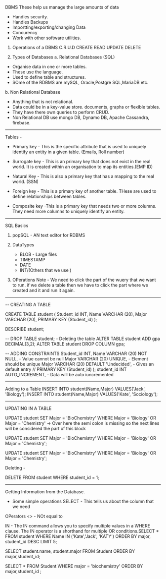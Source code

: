 DBMS 
These help us manage the large amounts of data 
- Handles security.
- Handles Backups 
- Importting/exporting/changing Data
- Concurency 
- Work with other software utilities. 

1. Operations of a DBMS 
C.R.U.D
CREATE READ UPDATE DELETE 

1. Types of Databases 
a.  Relational Databases (SQL)
- Organise data in one or more tables.
- These use the language.
- Used to define table and structures. 
- SOme of the RDBMS are mySQL, Oracle,Postgre SQL,MariaDB etc.

b.  Non Relational Database 
- Anything that is not relational.
- Data could be in a key-value store. documents, graphs or flexible tables.
- They have there own queries to perform CRUD.  
- Non Relational DB use mongo DB, Dynamo DB, Apache Cassandra, firebase.

___________________________________________________________________________________________________________________________________________________________

Tables - 
- Primary key - This is the specific attribute that is used to uniquely identify an entity in a given table. (Emails, Roll number)
- Surrogate key - This is an primary key that does not exist in the real world. It is created within an organisation to map its entities.(EMP ID)
- Natural Key - This is also a primary key that has a mapping to the real world. (SSN)

- Foreign key - This is a primary key of another table. THese are used to define relationships between tables. 
- Composite key -This is a primary key that needs two or more columns. They need more columns to uniquely identify an entity. 
___________________________________________________________________________________________________________________________________________________________
SQL Basics 
1. popSQL - AN text editor for RDBMS
2. DataTypes 
   - BLOB - Large files 
   - TIMESTAMP
   - DATE
   - INT/(Others that we use )

3. OPerations 
   Note - We need to click the part of the wuery that we want to run. if we delete a table then we have to click the part where we created and it and run it again. 
_______________________________________________________________________________________
-- CREATING A TABLE 

CREATE TABLE student (
    Student_id INT,
    Name VARCHAR (20),
    Major VARCHAR (20),
    PRIMARY KEY (Student_id)
);

DESCRIBE student;

-- DROP TABLE student; - Deleting the table 
ALTER TABLE student ADD gpa DECIMAL(3,2);
ALTER TABLE student DROP COLUMN gpa;

-- ADDING CONSTRAINTS 
    Student_id INT,
    Name VARCHAR (20) NOT NULL, - Value cannot be null 
    Major VARCHAR (20) UNIQUE, - Element should be unique 
    Major VARCHAR (20) DEFAULT 'Undecided', - Gives an default entry //
    PRIMARY KEY (Student_id)
);
    student_id INT AUTO_INCREMENT, - Data will be auto iuncremented 


_______________________________________________________________________________________
Adding to a Table 
INSERT INTO student(Name,Major) VALUES('Jack', 'Biology');
INSERT INTO student(Name,Major) VALUES('Kate', 'Sociology');


_______________________________________________________________________________________
UPDATING IN A TABLE 

UPDATE student
SET Major = 'BioChemistry'
WHERE Major = 'Biology' OR Major = 'Chemistry' -> Over here the semi colon is missing so the next lines will be considered the part of this block 



UPDATE student
SET Major = 'BioChemistry'
WHERE Major = 'Biology' OR Major = 'Chemistry';

UPDATE student
SET Major = 'BioChemistry'
WHERE Major = 'Biology' OR Major = 'Chemistry';

Deleting - 

DELETE FROM student
WHERE student_id = 1;

_________________________________________________________________________________________________________________________________________________________
Getting Information from the Database. 
- Some simple operations
SELECT - This tells us about the column that we need

OPerators 
<> - NOt equal to 

IN - The IN command allows you to specify multiple values in a WHERE clause. The IN operator is a shorthand for multiple OR conditions.SELECT *
FROM student
WHERE Name IN ('Kate','Jack', 'KATY')
ORDER BY major, student_id DESC
LIMIT 5;

SELECT student.name, student.major 
FROM Student
ORDER BY major,student_id;

SELECT * 
FROM Student
WHERE major = 'biochemistry'
ORDER BY major,student_id
;